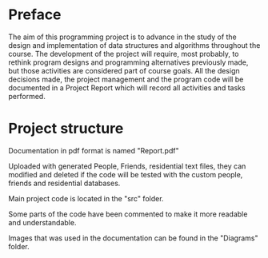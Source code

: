 # Preface

The aim of this programming project is to advance in the study of the design and implementation   of   data   structures   and   algorithms   throughout   the   course.   The development of the project will require, most probably, to rethink program designs and programming alternatives previously made, but those activities are considered part of course goals. All the design decisions made, the project management and the program code will be documented in a Project Report which will record all activities and tasks performed.

# Project structure

Documentation in pdf format is named "Report.pdf"

Uploaded with generated People, Friends, residential text files, they can modified and deleted if the code will be tested with the custom people, friends and residential databases.

Main project code is located in the "src" folder.

Some parts of the code have been commented to make it more readable and understandable.

Images that was used in the documentation can be found in the "Diagrams" folder.
